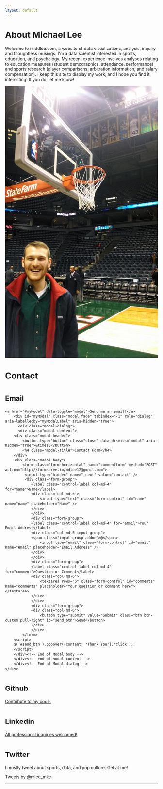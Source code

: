 ```yaml
---
layout: default
---
```


<div class="row">
<div class="container">
<div class="jumbotron">
<h1>About Michael Lee</h1>
</div></div></div>
<div class="row">
<div class="container">
<div class="col-md-12">
<p class="lead">
Welcome to middlee.com, a website of data visualizations, analysis, inquiry and thoughtless musings. I'm a data scientist interested in sports, education, and psychology. My recent experience involves analyses relating to education measures (student demographics, attendance, performance) and sports research (player comparisons, arbitration information, and salary compensation). I keep this site to display my work, and I hope you find it interesting! If you do, let me know!</p></div>
<div class="container">
<div class=".col-xs-6 col-sm-6">
<img src="/images/profile.jpg" class="img-responsive" itemprop="image" />
</div>
<div class="page-header">
  <h1>Contact</h1>
</div>
<div class=".col-xs-6 .col-sm-6">
<h1><small>Email</small></h1>

	<a href="#myModal" data-toggle="modal">Send me an email!</a>
    	<div id="myModal" class="modal fade" tabindex="-1" role="dialog" aria-labelledby="myModalLabel" aria-hidden="true">
      	  <div class="modal-dialog">
       	  <div class="modal-content">
		<div class="modal-header">
		    <button type="button" class="close" data-dismiss="modal" aria-hidden="true">&times;</button>
		    <h4 class="modal-title">Contact Form</h4>
		</div>
		<div class="modal-body">
			<form class="form-horizontal" name="commentform" method="POST" action="http://formspree.io/mdlee12@gmail.com">
			 <input type="hidden" name="_next" value="contact" />
			 <div class="form-group">
				<label class="control-label col-md-4" for="name">Name</label>
				<div class="col-md-6">
				    <input type="text" class="form-control" id="name" name="name" placeholder="Name" />
				</div>
			    </div>
			    <div class="form-group">
				<label class="control-label col-md-4" for="email">Your Email Address</label>
				<div class="col-md-6 input-group">
				<span class="input-group-addon">@</span>
				    <input type="email" class="form-control" id="email" name="email" placeholder="Email Address" />
				</div>
			    </div>
			    <div class="form-group">
				<label class="control-label col-md-4" for="comment">Question or Comment</label>
				<div class="col-md-6">
				    <textarea rows="6" class="form-control" id="comments" name="comments" placeholder="Your question or comment here"></textarea>
				</div>
			    </div>
			    <div class="form-group">
				<div class="col-md-6">
				    <button type="submit" value="Submit" class="btn btn-custom pull-right" id="send_btn">Send</button>
				</div>
			    </div>
			</form>
		<script>
		$('#send_btn').popover({content: 'Thank You'},'click');	
		</script>
        </div><!-- End of Modal body -->
        </div><!-- End of Modal content -->
        </div><!-- End of Modal dialog -->
    </div>




<h1><small>Github</small></h1>
<a href="https://github.com/mdlee12">Contribute to my code.</a>
<h1><small>Linkedin</small></h1>
<a href="https://www.linkedin.com/in/middlee">All professional inquiries welcomed!</a>
<h1><small>Twitter</small></h1>
<p class="text-justify">I mostly tweet about sports, data, and pop culture. Get at me!</p>
<div class="twitter-timeline" href="https://twitter.com/mlee_mke" data-widget-id="568835700255363072">Tweets by @mlee_mke
	<script>!function(d,s,id){var js,fjs=d.getElementsByTagName(s)[0],p=/^http:/.test(d.location)?'http':'https';if(!d.getElementById(id)){js=d.createElement(s);js.id=id;js.src=p+"://platform.twitter.com/widgets.js";fjs.parentNode.insertBefore(js,fjs);}}(document,"script","twitter-wjs");</script>
</div>
</div>
</div>
<hr></hr>

</div>
</div>
